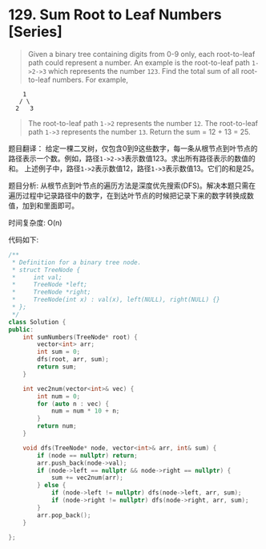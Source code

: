 # 129. Sum Root to Leaf Numbers \[Series\]

> Given a binary tree containing digits from 0-9 only, each root-to-leaf path could represent a number. An example is the root-to-leaf path `1->2->3` which represents the number `123`. Find the total sum of all root-to-leaf numbers. For example,

```text
    1
   / \
  2   3
```

> The root-to-leaf path `1->2` represents the number `12`. The root-to-leaf path `1->3` represents the number `13`. Return the sum = 12 + 13 = 25.

题目翻译： 给定一棵二叉树，仅包含0到9这些数字，每一条从根节点到叶节点的路径表示一个数。例如，路径`1->2->3`表示数值123。求出所有路径表示的数值的和。 上述例子中，路径`1->2`表示数值12，路径`1->3`表示数值13。它们的和是25。

题目分析: 从根节点到叶节点的遍历方法是深度优先搜索\(DFS\)。解决本题只需在遍历过程中记录路径中的数字，在到达叶节点的时候把记录下来的数字转换成数值，加到和里面即可。

时间复杂度: O\(n\)

代码如下:

```cpp
/**
 * Definition for a binary tree node.
 * struct TreeNode {
 *     int val;
 *     TreeNode *left;
 *     TreeNode *right;
 *     TreeNode(int x) : val(x), left(NULL), right(NULL) {}
 * };
 */
class Solution {
public:
    int sumNumbers(TreeNode* root) {
        vector<int> arr;
        int sum = 0;
        dfs(root, arr, sum);
        return sum;
    }

    int vec2num(vector<int>& vec) {
        int num = 0;
        for (auto n : vec) {
            num = num * 10 + n;
        }
        return num;
    }

    void dfs(TreeNode* node, vector<int>& arr, int& sum) {
        if (node == nullptr) return;
        arr.push_back(node->val);
        if (node->left == nullptr && node->right == nullptr) {
            sum += vec2num(arr);
        } else {
            if (node->left != nullptr) dfs(node->left, arr, sum);
            if (node->right != nullptr) dfs(node->right, arr, sum);
        }
        arr.pop_back();
    }

};
```

